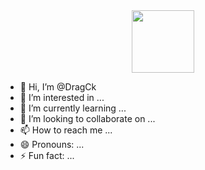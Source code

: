 
<div id="header" align="center">
  <img src="https://media.giphy.com/media/JqmupuTVZYaQX5s094/giphy.gif" width="100"/>
</div>

- 👋 Hi, I’m @DragCk
- 👀 I’m interested in ...
- 🌱 I’m currently learning ...
- 💞️ I’m looking to collaborate on ...
- 📫 How to reach me ...
- 😄 Pronouns: ...
- ⚡ Fun fact: ...

<!---
DragCk/DragCk is a ✨ special ✨ repository because its `README.md` (this file) appears on your GitHub profile.
You can click the Preview link to take a look at your changes.
--->
